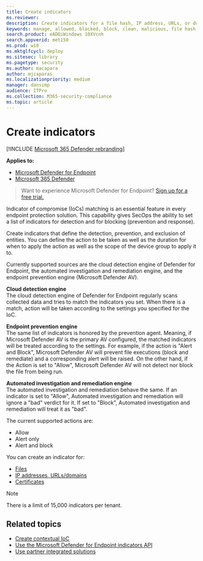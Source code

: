 ```yaml
---
title: Create indicators
ms.reviewer:
description: Create indicators for a file hash, IP address, URLs, or domains that define the detection, prevention, and exclusion of entities.
keywords: manage, allowed, blocked, block, clean, malicious, file hash, ip address, urls, domain
search.product: eADQiWindows 10XVcnh
search.appverid: met150
ms.prod: w10
ms.mktglfcycl: deploy
ms.sitesec: library
ms.pagetype: security
ms.author: macapara
author: mjcaparas
ms.localizationpriority: medium
manager: dansimp
audience: ITPro
ms.collection: M365-security-compliance
ms.topic: article
---
```


# Create indicators

[!INCLUDE [Microsoft 365 Defender rebranding](../../includes/microsoft-defender.md)]

**Applies to:**
- [Microsoft Defender for Endpoint](https://go.microsoft.com/fwlink/p/?linkid=2146631)
- [Microsoft 365 Defender](https://go.microsoft.com/fwlink/?linkid=2118804)

> Want to experience Microsoft Defender for Endpoint? [Sign up for a free trial.](https://www.microsoft.com/WindowsForBusiness/windows-atp?ocid=docs-wdatp-automationexclusionlist-abovefoldlink)

Indicator of compromise (IoCs) matching is an essential feature in every endpoint protection solution. This capability gives SecOps the ability to set a list of indicators for detection and for blocking (prevention and response).

Create indicators that define the detection, prevention, and exclusion of entities. You can define the action to be taken as well as the duration for when to apply the action as well as the scope of the device group to apply it to.

Currently supported sources are the cloud detection engine of Defender for Endpoint, the automated investigation and remediation engine, and the endpoint prevention engine (Microsoft Defender AV).

**Cloud detection engine**<br>
The cloud detection engine of Defender for Endpoint regularly scans collected data and tries to match the indicators you set. When there is a match, action will be taken according to the settings you specified for the IoC.

**Endpoint prevention engine**<br>
The same list of indicators is honored by the prevention agent. Meaning, if Microsoft Defender AV is the primary AV configured, the matched indicators will be treated according to the settings. For example, if the action is "Alert and Block", Microsoft Defender AV will prevent file executions (block and remediate) and a corresponding alert will be raised. On the other hand, if the Action is set to "Allow", Microsoft Defender AV will not detect nor block the file from being run.

**Automated investigation and remediation engine**<BR>
The automated investigation and remediation behave the same. If an indicator is set to "Allow", Automated investigation and remediation will ignore a "bad" verdict for it. If set to "Block", Automated investigation and remediation will treat it as "bad".


The current supported actions are:
- Allow
- Alert only
- Alert and block


You can create an indicator for:
- [Files](indicator-file.md)
- [IP addresses, URLs/domains](indicator-ip-domain.md)
- [Certificates](indicator-certificates.md)


>[!NOTE]
>There is a limit of 15,000 indicators per tenant.


## Related topics

- [Create contextual IoC](respond-file-alerts.md#add-indicator-to-block-or-allow-a-file)
- [Use the Microsoft Defender for Endpoint indicators API](ti-indicator.md)
- [Use partner integrated solutions](partner-applications.md)
